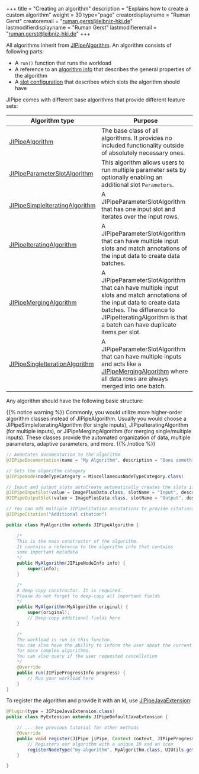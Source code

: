 +++
title = "Creating an algorithm"
description = "Explains how to create a custom algorithm"
weight = 30
type="page"
creatordisplayname = "Ruman Gerst"
creatoremail = "ruman.gerst@leibniz-hki.de"
lastmodifierdisplayname = "Ruman Gerst"
lastmodifieremail = "ruman.gerst@leibniz-hki.de"
+++

All algorithms inherit from [JIPipeAlgorithm](/apidocs/org/hkijena/jipipe/api/nodes/JIPipeAlgorithm.html). An algorithm consists of following parts:

* A `run()` function that runs the workload
* A reference to an [algorithm info](/apidocs/org/hkijena/jipipe/api/nodes/JIPipeNodeInfo.html) that describes the general properties of the algorithm
* A [slot configuration](/apidocs/org/hkijena/jipipe/api/data/JIPipeSlotConfiguration.html) that describes which slots the algorithm should have

JIPipe comes with different base algorithms that provide different feature sets:

| Algorithm type                                                                                              | Purpose                                                                                                                                                                                                                         |
| ----------------------------------------------------------------------------------------------------------- | ------------------------------------------------------------------------------------------------------------------------------------------------------------------------------------------------------------------------------- |
| [JIPipeAlgorithm](/apidocs/org/hkijena/jipipe/api/nodes/JIPipeAlgorithm.html)                           | The base class of all algorithms. It provides no included functionality outside of absolutely necessary ones.                                                                                                                   |
| [JIPipeParameterSlotAlgorithm](/apidocs/org/hkijena/jipipe/api/nodes/JIPipeParameterSlotAlgorithm.html) | This algorithm allows users to run multiple parameter sets by optionally enabling an additional slot `Parameters`.                                                                                                              |
| [JIPipeSimpleIteratingAlgorithm](/apidocs/org/hkijena/jipipe/api/nodes/JIPipeAlgorithm.html)            | A JIPipeParameterSlotAlgorithm that has one input slot and iterates over the input rows.                                                                                                                                        |
| [JIPipeIteratingAlgorithm](/apidocs/org/hkijena/jipipe/api/nodes/JIPipeIteratingAlgorithm.html)         | A JIPipeParameterSlotAlgorithm that can have multiple input slots and match annotations of the input data to create data batches.                                                                                               |
| [JIPipeMergingAlgorithm](/apidocs/org/hkijena/jipipe/api/nodes/JIPipeMergingAlgorithm.html)             | A JIPipeParameterSlotAlgorithm that can have multiple input slots and match annotations of the input data to create data batches. The difference to JIPipeIteratingAlgorithm is that a batch can have duplicate items per slot. |
| [JIPipeSingleIterationAlgorithm](/apidocs/org/hkijena/jipipe/api/nodes/JIPipeSingleIterationAlgorithm.html)            | A JIPipeParameterSlotAlgorithm that can have multiple inputs and acts like a [JIPipeMergingAlgorithm](/apidocs/org/hkijena/jipipe/api/nodes/JIPipeMergingAlgorithm.html) where all data rows are always merged into one batch.                                                                                                                                        |


Any algorithm should have the following basic structure:

{{% notice warning %}}
Commonly, you would utilize more higher-order algorithm classes instead of JIPipeAlgorithm.
Usually you would choose a JIPipeSimpleIteratingAlgorithm (for single inputs), JIPipeIteratingAlgorithm (for multiple inputs), or JIPipeMergingAlgorithm (for merging single/multiple inputs). These classes provide the automated organization of data, multiple parameters, adaptive parameters, and more.
{{% /notice %}}

```java
// Annotates documentation to the algorithm
@JIPipeDocumentation(name = "My Algorithm", description = "Does something")

// Sets the algorithm category
@JIPipeNode(nodeTypeCategory = MiscellaneousNodeTypeCategory.class)

// Input and output slots autoCreate automatically creates the slots if set to true and no slot configuration was provided
@JIPipeInputSlot(value = ImagePlusData.class, slotName = "Input", description="The input", autoCreate = true)
@JIPipeOutputSlot(value = ImagePlusData.class, slotName = "Output", description="The input", autoCreate = true)

// You can add multiple JIPipeCitation annotations to provide citations for this node only
@JIPipeCitation("Additional citation")

public class MyAlgorithm extends JIPipeAlgorithm {

    /*
    This is the main constructor of the algorithm.
    It contains a reference to the algorithm info that contains
    some important metadata
    */
    public MyAlgorithm(JIPipeNodeInfo info) {
        super(info);
    }

    /*
    A deep copy constructor. It is required.
    Please do not forget to deep-copy all important fields
    */
    public MyAlgorithm(MyAlgorithm original) {
        super(original);
        // Deep-copy additional fields here
    }

    /*
    The workload is run in this functon.
    You can also have the ability to inform the user about the current algorithm status
    for more complex algorithms.
    You can also query if the user requested cancellation
    */
    @Override
    public run(JIPipeProgressInfo progress) {
        // Run your workload here
    }
}
```

To register the algorithm and provide it with an Id, use [JIPipeJavaExtension](/apidocs/org/hkijena/jipipe/JIPipeJavaExtension.html):

```java
@Plugin(type = JIPipeJavaExtension.class)
public class MyExtension extends JIPipeDefaultJavaExtension {

    // ... See previous tutorial for other methods
    @Override
    public void register(JIPipe jiPipe, Context context, JIPipeProgressInfo progressInfo) {
        // Registers our algorithm with a unique ID and an icon
        registerNodeType("my-algorithm", MyAlgorithm.class, UIUtils.getIconURLFromResources("actions/viewimage.png"));
    }

}
```
